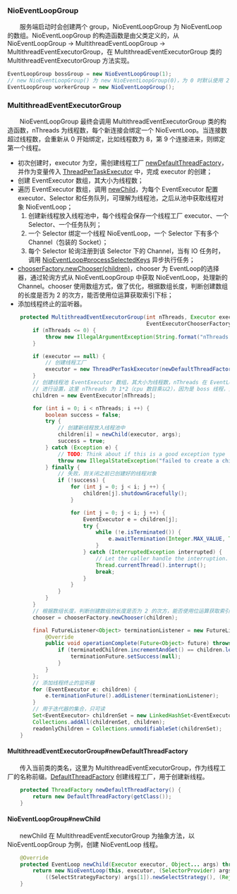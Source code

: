 ### NioEventLoopGroup
　　服务端启动时会创建两个 group，NioEventLoopGroup 为 NioEventLoop 的数组。NioEventLoopGroup 的构造函数是由父类定义的，从 NioEventLoopGroup -> MultithreadEventLoopGroup -> MultithreadEventExecutorGroup，在 MultithreadEventExecutorGroup 类的 MultithreadEventExecutorGroup 方法实现。

```java
EventLoopGroup bossGroup = new NioEventLoopGroup(1);
// new NioEventLoopGroup() 为 new NioEventLoopGroup(0)，为 0 时默认使用 2 * cpu
EventLoopGroup workerGroup = new NioEventLoopGroup();
```

### MultithreadEventExecutorGroup
　　NioEventLoopGroup 最终会调用 MultithreadEventExecutorGroup 类的构造函数，nThreads 为线程数，每个新连接会绑定一个 NioEventLoop。当连接数超过线程数，会重新从 0 开始绑定，比如线程数为 8，第 9 个连接进来，则绑定第一个线程。

- 初次创建时，executor 为空，需创建线程工厂 [newDefaultThreadFactory](https://github.com/martin-1992/Netty-Notes/blob/master/NioEventLoop/NioEventLoop%20%E7%9A%84%E5%88%9B%E5%BB%BA/DefaultThreadFactory.md)，并作为变量传入 [ThreadPerTaskExecutor](https://github.com/martin-1992/Netty-Notes/blob/master/NioEventLoop/NioEventLoop%20%E7%9A%84%E5%88%9B%E5%BB%BA/ThreadPerTaskExecutor.md) 中，完成 executor 的创建；
- 创建 EventExecutor 数组，其大小为线程数；
- 遍历 EventExecutor 数组，调用 [newChild](https://github.com/martin-1992/Netty-Notes/blob/master/NioEventLoop/NioEventLoop%20%E7%9A%84%E5%88%9B%E5%BB%BA/newChild.md)，为每个 EventExecutor 配置 executor、Selector 和任务队列，可理解为线程池，之后从池中获取线程对象 NioEventLoop；
    1. 创建新线程放入线程池中，每个线程会保存一个线程工厂 executor、一个 Selector、一个任务队列；
    2. 一个 Selector 绑定一个线程 NioEventLoop，一个 Selector 下有多个 Channel（包装的 Socket）；
    3. 每个 Selector 轮询注册到该 Selector 下的 Channel，当有 IO 任务时，调用 [NioEventLoop#processSelectedKeys](https://github.com/martin-1992/Netty-Notes/blob/master/NioEventLoop/NioEventLoop%20%E7%9A%84%E5%90%AF%E5%8A%A8/processSelectedKeys.md) 异步执行任务；
- [chooserFactory.newChooser(children)](https://github.com/martin-1992/Netty-Notes/blob/master/NioEventLoop/NioEventLoop%20%E7%9A%84%E5%88%9B%E5%BB%BA/newChooser.md)，chooser 为 EventLoop的选择器，通过轮询方式从 NioEventLoopGroup 中获取 NioEventLoop，处理新的 Channel。chooser 使用数组方式，做了优化，根据数组长度，判断创建数组的长度是否为 2 的次方，能否使用位运算获取索引下标；
- 添加线程终止的监听器。

```java
    protected MultithreadEventExecutorGroup(int nThreads, Executor executor,
                                            EventExecutorChooserFactory chooserFactory, Object... args) {
        if (nThreads <= 0) {
            throw new IllegalArgumentException(String.format("nThreads: %d (expected: > 0)", nThreads));
        }

        if (executor == null) {
            // 创建线程工厂
            executor = new ThreadPerTaskExecutor(newDefaultThreadFactory());
        }
        // 创建线程池 EventExecutor 数组，其大小为线程数，nThreads 在 EventLoopGroup bossGroup = new NioEventLoopGroup(1)
        // 进行设置，这里 nThreads 为 1*2（cpu 数目乘以2），因为是 boss 线程，负责读取连接，而连接成功的线程会注册到 worker 线程池，负责数据读写
        children = new EventExecutor[nThreads];

        for (int i = 0; i < nThreads; i ++) {
            boolean success = false;
            try {
                // 创建新线程放入线程池中
                children[i] = newChild(executor, args);
                success = true;
            } catch (Exception e) {
                // TODO: Think about if this is a good exception type
                throw new IllegalStateException("failed to create a child event loop", e);
            } finally {
                // 失败，则关闭之前已创建好的线程对象
                if (!success) {
                    for (int j = 0; j < i; j ++) {
                        children[j].shutdownGracefully();
                    }

                    for (int j = 0; j < i; j ++) {
                        EventExecutor e = children[j];
                        try {
                            while (!e.isTerminated()) {
                                e.awaitTermination(Integer.MAX_VALUE, TimeUnit.SECONDS);
                            }
                        } catch (InterruptedException interrupted) {
                            // Let the caller handle the interruption.
                            Thread.currentThread().interrupt();
                            break;
                        }
                    }
                }
            }
        }
        // 根据数组长度，判断创建数组的长度是否为 2 的次方，能否使用位运算获取索引下标
        chooser = chooserFactory.newChooser(children);

        final FutureListener<Object> terminationListener = new FutureListener<Object>() {
            @Override
            public void operationComplete(Future<Object> future) throws Exception {
                if (terminatedChildren.incrementAndGet() == children.length) {
                    terminationFuture.setSuccess(null);
                }
            }
        };
        // 添加线程终止的监听器
        for (EventExecutor e: children) {
            e.terminationFuture().addListener(terminationListener);
        }
        // 用于迭代器的集合，只可读
        Set<EventExecutor> childrenSet = new LinkedHashSet<EventExecutor>(children.length);
        Collections.addAll(childrenSet, children);
        readonlyChildren = Collections.unmodifiableSet(childrenSet);
    }
```

#### MultithreadEventExecutorGroup#newDefaultThreadFactory
　　传入当前类的类名，这里为 MultithreadEventExecutorGroup，作为线程工厂的名称前缀。[DefaultThreadFactory]() 创建线程工厂，用于创建新线程。

```java
    protected ThreadFactory newDefaultThreadFactory() {
        return new DefaultThreadFactory(getClass());
    }
```

#### NioEventLoopGroup#newChild
　　newChild 在 MultithreadEventExecutorGroup 为抽象方法，以 NioEventLoopGroup 为例，创建 NioEventLoop 线程。

```java
    @Override
    protected EventLoop newChild(Executor executor, Object... args) throws Exception {
        return new NioEventLoop(this, executor, (SelectorProvider) args[0],
            ((SelectStrategyFactory) args[1]).newSelectStrategy(), (RejectedExecutionHandler) args[2]);
    }
```
